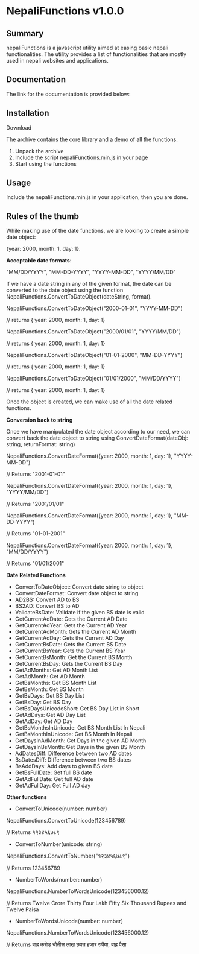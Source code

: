 NepaliFunctions v1.0.0
======================

Summary
-------

nepaliFunctions is a javascript utility aimed at easing basic nepali functionalities. The utility provides a list of functionalities that are mostly used in nepali websites and applications.

Documentation
-------------

The link for the documentation is provided below:

<link>

Installation
------------

Download <link>

The archive contains the core library and a demo of all the functions.

1.  Unpack the archive
2.  Include the script nepaliFunctions.min.js in your page
3.  Start using the functions

Usage
-----

Include the nepaliFunctions.min.js in your application, then you are done.

<script src="nepaliFunctions.min.js" type="text/javascript" charset="utf-8"></script>

Rules of the thumb
------------------

While making use of the date functions, we are looking to create a simple date object: 

{year: 2000, month: 1, day: 1}.

**Acceptable date formats:**

"MM/DD/YYYY", "MM-DD-YYYY", "YYYY-MM-DD", "YYYY/MM/DD"

If we have a date string in any of the given format, the date can be converted to the date object using the function NepaliFunctions.ConvertToDateObject(dateString, format).

NepaliFunctions.ConvertToDateObject("2000-01-01", "YYYY-MM-DD")

// returns { year: 2000, month: 1, day: 1}

NepaliFunctions.ConvertToDateObject("2000/01/01", "YYYY/MM/DD")

// returns { year: 2000, month: 1, day: 1}

NepaliFunctions.ConvertToDateObject("01-01-2000", "MM-DD-YYYY")

// returns { year: 2000, month: 1, day: 1}

NepaliFunctions.ConvertToDateObject("01/01/2000", "MM/DD/YYYY")

// returns { year: 2000, month: 1, day: 1}

Once the object is created, we can make use of all the date related functions.

**Conversion back to string**

Once we have manipulated the date object according to our need, we can convert back the date object to string using ConvertDateFormat(dateObj: string, returnFormat: string)

NepaliFunctions.ConvertDateFormat({year: 2000, month: 1, day: 1}, "YYYY-MM-DD")

// Returns "2001-01-01"

NepaliFunctions.ConvertDateFormat({year: 2000, month: 1, day: 1}, "YYYY/MM/DD")

// Returns "2001/01/01"

NepaliFunctions.ConvertDateFormat({year: 2000, month: 1, day: 1}, "MM-DD-YYYY")

// Returns "01-01-2001"

NepaliFunctions.ConvertDateFormat({year: 2000, month: 1, day: 1}, "MM/DD/YYYY")

// Returns "01/01/2001"

**Date Related Functions**

*   ConvertToDateObject: Convert date string to object
*   ConvertDateFormat: Convert date object to string
*   AD2BS: Convert AD to BS
*   BS2AD: Convert BS to AD
*   ValidateBsDate: Validate if the given BS date is valid
*   GetCurrentAdDate: Gets the Current AD Date
*   GetCurrentAdYear: Gets the Current AD Year
*   GetCurrentAdMonth: Gets the Current AD Month
*   GetCurrentAdDay: Gets the Current AD Day
*   GetCurrentBsDate: Gets the Current BS Date
*   GetCurrentBsYear: Gets the Current BS Year
*   GetCurrentBsMonth: Get the Current BS Month
*   GetCurrentBsDay: Gets the Current BS Day
*   GetAdMonths: Get AD Month List
*   GetAdMonth: Get AD Month
*   GetBsMonths: Get BS Month List
*   GetBsMonth: Get BS Month
*   GetBsDays: Get BS Day List
*   GetBsDay: Get BS Day
*   GetBsDaysUnicodeShort: Get BS Day List in Short
*   GetAdDays: Get AD Day List
*   GetAdDay: Get AD Day
*   GetBsMonthsInUnicode: Get BS Month List In Nepali
*   GetBsMonthInUnicode: Get BS Month In Nepali
*   GetDaysInAdMonth: Get Days in the given AD Month
*   GetDaysInBsMonth: Get Days in the given BS Month
*   AdDatesDiff: Difference between two AD dates
*   BsDatesDiff: Difference between two BS dates
*   BsAddDays: Add days to given BS date
*   GetBsFullDate: Get full BS date
*   GetAdFullDate: Get full AD date
*   GetAdFullDay: Get Full AD day

**Other functions**

*   ConvertToUnicode(number: number)

NepaliFunctions.ConvertToUnicode(123456789)

// Returns १२३४५६७८९

*   ConvertToNumber(unicode: string)

NepaliFunctions.ConvertToNumber("१२३४५६७८९")

// Returns 123456789

*   NumberToWords(number: number)

NepaliFunctions.NumberToWordsUnicode(123456000.12)

// Returns Twelve Crore Thirty Four Lakh Fifty Six Thousand Rupees and Twelve Paisa

*   NumberToWordsUnicode(number: number)

NepaliFunctions.NumberToWordsUnicode(123456000.12)

// Returns बाह्र करोड चौतीस लाख छपन्न हजार रुपैंया, बाह्र पैसा